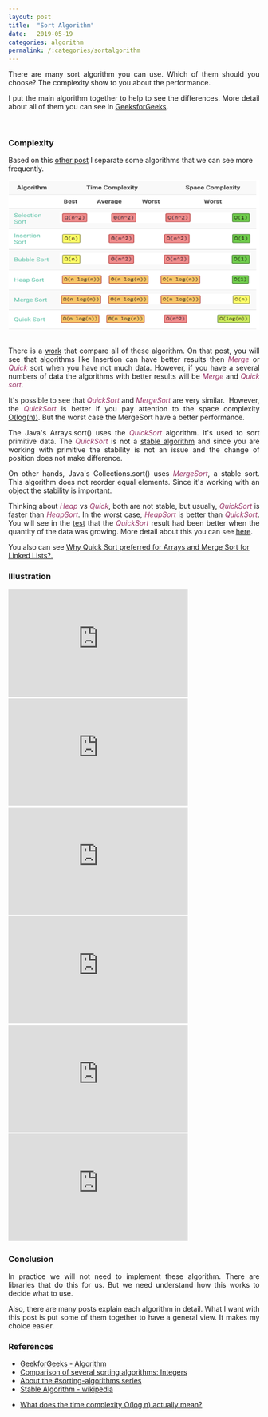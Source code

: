 ```yaml
---
layout: post
title:  "Sort Algorithm"
date:   2019-05-19
categories: algorithm
permalink: /:categories/sortalgorithm
---
```


<p style="text-align: justify;">There are many sort algorithm you can use. Which of them should you choose? The complexity show to you about the performance.</p>
<p style="text-align: justify;">I put the main algorithm together to help to see the differences. More detail about all of them you can see in <a href="https://www.geeksforgeeks.org/fundamentals-of-algorithms/#DynamicProgramming" >GeeksforGeeks</a>.</p>

<br/>
<h3>Complexity</h3>

Based on this <a href="http://blog.benoitvallon.com/sorting-algorithms-in-javascript/sorting-algorithms-in-javascript/" >other post</a> I separate some algorithms that we can see more frequently.

<center>
  <img src="/img/sortalgorithm/tableComplexity.png" width="507" height="300">
</center>
 
<p style="text-align: justify;">There is a <a href="http://warp.povusers.org/SortComparison/integers.html" >work</a> that compare all of these algorithm. On that post, you will see that algorithms like Insertion can have better results then <span style="color: #993366;"><em>Merge</em></span> or <span style="color: #993366;"><em>Quick</em></span> sort when you have not much data. However, if you have a several numbers of data the algorithms with better results will be <em><span style="color: #993366;">Merge</span></em> and <span style="color: #993366;"><em>Quick sort</em></span>.</p>
<p style="text-align: justify;">It's possible to see that <span style="color: #993366;"><em>QuickSort</em></span> and <em><span style="color: #993366;">MergeSort</span></em> are very similar.  However, the <span style="color: #993366;"><em>QuickSort</em></span> is better if you pay attention to the space complexity <a href="https://hackernoon.com/what-does-the-time-complexity-o-log-n-actually-mean-45f94bb5bfbf" >O(log(n))</a>. But the worst case the MergeSort have a better performance.</p>
<p style="text-align: justify;">The Java's Arrays.sort() uses the <span style="color: #993366;"><em>QuickSort</em></span> algorithm. It's used to sort primitive data. The <span style="color: #993366;"><em>QuickSort</em></span> is not a <a href="https://en.wikipedia.org/wiki/Sorting_algorithm#Stability" >stable algorithm</a> and since you are working with primitive the stability is not an issue and the change of position does not make difference.</p>
<p style="text-align: justify;">On other hands, Java's Collections.sort() uses <span style="color: #993366;"><em>MergeSort</em></span>, a stable sort. This algorithm does not reorder equal elements. Since it's working with an object the stability is important.</p>
<p style="text-align: justify;">Thinking about <em><span style="color: #993366;">Heap</span></em> vs <span style="color: #993366;"><em>Quick</em></span>, both are not stable, but usually, <em><span style="color: #993366;">QuickSort</span></em> is faster than <em><span style="color: #993366;">HeapSort</span></em>. In the worst case, <span style="color: #993366;"><em>HeapSort</em></span> is better than <span style="color: #993366;"><em>QuickSort</em></span>. You will see in the <a href="http://warp.povusers.org/SortComparison/integers.html" >test</a> that the <em><span style="color: #993366;">QuickSort</span></em> result had been better when the quantity of the data was growing. More detail about this you can see <a href="http://www.meacse.org/IJCAR/archives/41.pdf" >here</a>.</p>
You also can see <a href="https://www.geeksforgeeks.org/why-quick-sort-preferred-for-arrays-and-merge-sort-for-linked-lists/" >Why Quick Sort preferred for Arrays and Merge Sort for Linked Lists?.</a>

<br/>
<h3>Illustration</h3>

<iframe width="360" height="215" src="https://www.youtube.com/embed/xWBP4lzkoyM" frameborder="0" allow="accelerometer; autoplay; encrypted-media; gyroscope; picture-in-picture" allowfullscreen></iframe>

<iframe width="360" height="215" src="https://www.youtube.com/embed/nmhjrI-aW5o" frameborder="0" allow="accelerometer; autoplay; encrypted-media; gyroscope; picture-in-picture" allowfullscreen></iframe>

<iframe width="360" height="215" src="https://www.youtube.com/embed/OGzPmgsI-pQ" frameborder="0" allow="accelerometer; autoplay; encrypted-media; gyroscope; picture-in-picture" allowfullscreen></iframe>

<iframe width="360" height="215" src="https://www.youtube.com/embed/MtQL_ll5KhQ" frameborder="0" allow="accelerometer; autoplay; encrypted-media; gyroscope; picture-in-picture" allowfullscreen></iframe>

<iframe width="360" height="215" src="https://www.youtube.com/embed/JSceec-wEyw" frameborder="0" allow="accelerometer; autoplay; encrypted-media; gyroscope; picture-in-picture" allowfullscreen></iframe>

<iframe width="360" height="215" src="https://www.youtube.com/embed/PgBzjlCcFvc" frameborder="0" allow="accelerometer; autoplay; encrypted-media; gyroscope; picture-in-picture" allowfullscreen></iframe> 

<br/>
<h3>Conclusion</h3>

<p style="text-align: justify;">In practice we will not need to implement these algorithm. There are libraries that do this for us. But we need understand how this works to decide what to use.</p>
<p style="text-align: justify;">Also, there are many posts explain each algorithm in detail. What I want with this post is put some of them together to have a general view. It makes my choice easier.</p>

<h3>References</h3>
<ul>
	<li><a href="https://www.geeksforgeeks.org/fundamentals-of-algorithms/" >GeekforGeeks - Algorithm</a></li>
	<li><a href="http://warp.povusers.org/SortComparison/integers.html" >Comparison of several sorting algorithms: Integers</a></li>
	<li id="about-the-sorting-algorithms-series"><a href="http://blog.benoitvallon.com/sorting-algorithms-in-javascript/sorting-algorithms-in-javascript/" >About the #sorting-algorithms series</a></li>
	<li><a href="https://en.wikipedia.org/wiki/Sorting_algorithm#Stability" >Stable Algorithm - wikipedia</a></li>
	<li><p id="1f49" class="graf graf--h3 graf--leading graf--title"><a href="https://hackernoon.com/what-does-the-time-complexity-o-log-n-actually-mean-45f94bb5bfbf" >What does the time complexity O(log n) actually mean?</a></p>
</li>
</ul>
